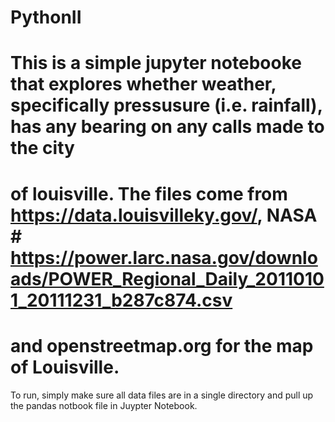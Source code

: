 # PythonII

#  This is a simple jupyter notebooke that explores whether weather, specifically pressusure (i.e. rainfall), has any bearing on any calls made to the city
#  of louisville.   The files come from https://data.louisvilleky.gov/, NASA # https://power.larc.nasa.gov/downloads/POWER_Regional_Daily_20110101_20111231_b287c874.csv
#  and openstreetmap.org for the map of Louisville. 

To run, simply make sure all data files are in a single directory and pull up the pandas notbook file in Juypter Notebook. 
